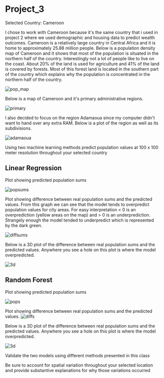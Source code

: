 # Project_3

Selected Country: Cameroon

I chose to work with Cameroon because it's the same country that i used in project 2 where we used demographic and housing data to predict wealth outcomes. 
Cameroon is a relatively large country in Central Africa and it is home to approximately 25.88 million people. Below is a population density map of Cameroon and it shows that most of the population is situated in the northern half of the country. Interestingly not a lot of people like to live on the coast. About 20% of the land is used for agriculture and 41% of the land is covered by forests. Most of this forest land is located in the southern part of the country which explains why the population is concentrated in the northern half of the country.



![pop_map](pop_map.jpeg)


Below is a map of Cameroon and it's primary administrative regions.

![primary](primary.png)

I also decided to focus on the region Adamaoua since my computer didn't want to hand over any extra RAM.
Below is a plot of the region as well as its subdivisions.

![adamaoua](adamaoua.png)

Using two machine learning methods predict population values at 100 x 100 meter resolution throughout your selected country

## Linear Regression

Plot showing predicted population sums

![popsums](popsums.png)


Plot showing difference between real population sums and the predicted values.
From this graph we can see that the model tends to overpredict population values for city areas.
For easy interpretation < 0 is an overprediction (yellow areas on the map) and > 0 is an underprediction.
Strangely enough the model tended to underpredict which is represented by the dark green.

![diffsums](diffsums.png)


Below is a 3D plot of the difference between real population sums and the predicted values. Anywhere you see a hole on this plot is where the model overpredicted. 


![3d](LR_3d.PNG)

## Random Forest

Plot showing predicted population sums

![pops](pops.png)

Plot showing difference between real population sums and the predicted values.
![diffs](diffs.png)


Below is a 3D plot of the difference between real population sums and the predicted values. Anywhere you see a hole on this plot is where the model overpredicted. 

![3d](RF_3d.PNG)

Validate the two models using different methods presented in this class




Be sure to account for spatial variation throughout your selected location and provide substantive explanations for why those variations occurred
